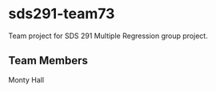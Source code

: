 # sds291-team73
Team project for SDS 291 Multiple Regression group project.

## Team Members

Monty Hall
